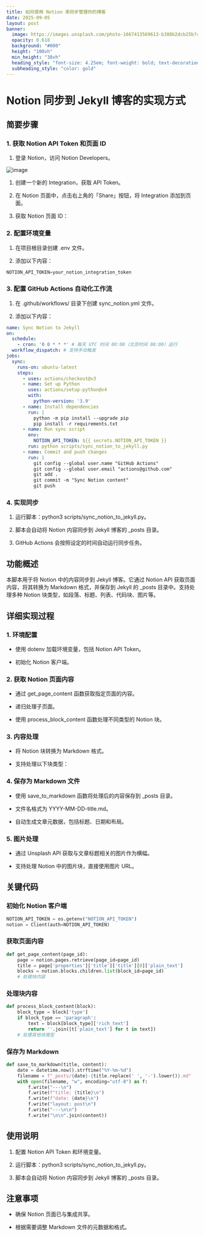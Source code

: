 ```yaml
---
title: 如何使用 Notion 来同步管理你的博客
date: 2025-09-05
layout: post
banner:
  image: https://images.unsplash.com/photo-1667413569613-b388b2dcb25b?crop=entropy&cs=tinysrgb&fit=max&fm=jpg&ixid=M3w2OTIwMzJ8MHwxfHJhbmRvbXx8fHx8fHx8fDE3NTcxMTA3MDZ8&ixlib=rb-4.1.0&q=80&w=1080
  opacity: 0.618
  background: "#000"
  height: "100vh"
  min_height: "38vh"
  heading_style: "font-size: 4.25em; font-weight: bold; text-decoration: underline"
  subheading_style: "color: gold"
---
```


# Notion 同步到 Jekyll 博客的实现方式

## 简要步骤

### 1. 获取 Notion API Token 和页面 ID

1. 登录 Notion，访问 Notion Developers。

![image](https://prod-files-secure.s3.us-west-2.amazonaws.com/a7a0cc5a-89b9-4cda-8686-1fba0ca52f40/d19c1afe-dea5-4312-9333-786b0ba83054/image.png?X-Amz-Algorithm=AWS4-HMAC-SHA256&X-Amz-Content-Sha256=UNSIGNED-PAYLOAD&X-Amz-Credential=ASIAZI2LB466V63Y6IIJ%2F20250905%2Fus-west-2%2Fs3%2Faws4_request&X-Amz-Date=20250905T221825Z&X-Amz-Expires=3600&X-Amz-Security-Token=IQoJb3JpZ2luX2VjEBMaCXVzLXdlc3QtMiJGMEQCIEPki2LmDjAzMAhZrv9ICk5XqT%2FAHoMTsO%2BM%2FIQD2WKbAiBidWyDfBfFAyq01VN6os%2BVRMyOxKEA00%2Bxi%2FMyNvtFbir%2FAwh8EAAaDDYzNzQyMzE4MzgwNSIMSuDszPdzHnIa7%2BbvKtwD6Oln6xFARWWwF2lmtCQQSYK2xBxsJ71aaIMiWUIuG7R8BH85Xqn%2FzEgrxPgYuJYyTi1CjagxcVDTvUNovbsz7X2kxTm0eRyUPgEKTjETQrKoXPLw0zGNxbV0dFI2G4PvADwfGcrddQIhagcmTSuYf1oA6yrQW%2BMyxvfFmPKPTCrfXWIVHznP53e6wXxo%2BgDnr7LYdfEflgYaoVJGcc2cwx1oXCNR8AK4QU7QpikkbUZVhSrPWQ%2FrVJcXTIKZLvcnIlstLXf5l8FUNllRPLjdGpvEeafqDkht0e2uzIpRopkL%2BgLs28tUKDIySSs18MEnFlOmL6uSQUR%2FXlSApgWMZguJjNEDeR3tPBfSOwQiQWfPVd2azlQgNCDxamZkRvHGasX0DSCNn4gIv0Z68W48lJaZh6slOd%2FhrnD%2FHlld786dBCVxg9p9hyhR2em4uOdLuyl9jyfQ49MfgpFnez8PrbB9concrwnZqDUGQDz3UZzE3XV6nBcfgvIQQpXxp%2BBJ0uOLk5ZDJaWlyQ49dnvWVdw9Ha4SvtQDbBnrGxpSZEIQuWvNY2xbzuIOZ8CBOQujiUe%2F4T8mYs73tymX8Sn4%2Bt0Ika5Hc15ESX6yx6gGoACVv6Z4UlRuNtV%2BNgwwzevsxQY6pgHxiaYXWp9%2BtUSEqrD3uPXgjQtwt1pUh%2Fdaghm84w1RuZp9ciTug8cNtIR6qxEINStpVxKryhFcjrYICID68%2FMagoJTOZG%2B2qRy2TSoSFrJtAxQ0779QFGSTLR8aLlA2cYCSLycT%2BX0zQAQeFVYE7HF26foE1KzJBxu%2Ba458%2Bv50k1DwMn7reiQ4ZIIHu8uN89aiJ%2F%2BJ1qq8M9k05xFT4eanXuXmK6p&X-Amz-Signature=360d0bfd74e04bdcb89f36b614c11143480e951ed97412b0ff2f03466c268885&X-Amz-SignedHeaders=host&x-amz-checksum-mode=ENABLED&x-id=GetObject)

1. 创建一个新的 Integration，获取 API Token。

1. 在 Notion 页面中，点击右上角的「Share」按钮，将 Integration 添加到页面。

1. 获取 Notion 页面 ID：


### 2. 配置环境变量

1. 在项目根目录创建 .env 文件。

1. 添加以下内容：

```javascript
NOTION_API_TOKEN=your_notion_integration_token
```

### 3. 配置 GitHub Actions 自动化工作流

1. 在 .github/workflows/ 目录下创建 sync_notion.yml 文件。

1. 添加以下内容：

```yaml
name: Sync Notion to Jekyll
on:
  schedule:
    - cron: '0 0 * * *' # 每天 UTC 时间 00:00（北京时间 08:00）运行
  workflow_dispatch: # 支持手动触发
jobs:
  sync:
    runs-on: ubuntu-latest
    steps:
      - uses: actions/checkout@v3
      - name: Set up Python
        uses: actions/setup-python@v4
        with:
          python-version: '3.9'
      - name: Install dependencies
        run: |
          python -m pip install --upgrade pip
          pip install -r requirements.txt
      - name: Run sync script
        env:
          NOTION_API_TOKEN: ${{ secrets.NOTION_API_TOKEN }}
        run: python scripts/sync_notion_to_jekyll.py
      - name: Commit and push changes
        run: |
          git config --global user.name "GitHub Actions"
          git config --global user.email "actions@github.com"
          git add .
          git commit -m "Sync Notion content"
          git push
```

### 4. 实现同步

1. 运行脚本：python3 scripts/sync_notion_to_jekyll.py。

1. 脚本会自动将 Notion 内容同步到 Jekyll 博客的 _posts 目录。

1. GitHub Actions 会按照设定的时间自动运行同步任务。

## 功能概述

本脚本用于将 Notion 中的内容同步到 Jekyll 博客。它通过 Notion API 获取页面内容，将其转换为 Markdown 格式，并保存到 Jekyll 的 _posts 目录中。支持处理多种 Notion 块类型，如段落、标题、列表、代码块、图片等。

## 详细实现过程

### 1. 环境配置

- 使用 dotenv 加载环境变量，包括 Notion API Token。

- 初始化 Notion 客户端。

### 2. 获取 Notion 页面内容

- 通过 get_page_content 函数获取指定页面的内容。

- 递归处理子页面。

- 使用 process_block_content 函数处理不同类型的 Notion 块。

### 3. 内容处理

- 将 Notion 块转换为 Markdown 格式。

- 支持处理以下块类型：


### 4. 保存为 Markdown 文件

- 使用 save_to_markdown 函数将处理后的内容保存到 _posts 目录。

- 文件名格式为 YYYY-MM-DD-title.md。

- 自动生成文章元数据，包括标题、日期和布局。

### 5. 图片处理

- 通过 Unsplash API 获取与文章标题相关的图片作为横幅。

- 支持处理 Notion 中的图片块，直接使用图片 URL。

## 关键代码

### 初始化 Notion 客户端

```python
NOTION_API_TOKEN = os.getenv("NOTION_API_TOKEN")
notion = Client(auth=NOTION_API_TOKEN)
```

### 获取页面内容

```python
def get_page_content(page_id):
    page = notion.pages.retrieve(page_id=page_id)
    title = page['properties']['title']['title'][0]['plain_text']
    blocks = notion.blocks.children.list(block_id=page_id)
    # 处理块内容
```

### 处理块内容

```python
def process_block_content(block):
    block_type = block['type']
    if block_type == 'paragraph':
        text = block[block_type]['rich_text']
        return ''.join([t['plain_text'] for t in text])
    # 处理其他块类型
```

### 保存为 Markdown

```python
def save_to_markdown(title, content):
    date = datetime.now().strftime("%Y-%m-%d")
    filename = f"_posts/{date}-{title.replace(' ', '-').lower()}.md"
    with open(filename, "w", encoding="utf-8") as f:
        f.write("---\n")
        f.write(f"title: {title}\n")
        f.write(f"date: {date}\n")
        f.write("layout: post\n")
        f.write("---\n\n")
        f.write("\n\n".join(content))
```

## 使用说明

1. 配置 Notion API Token 和环境变量。

1. 运行脚本：python3 scripts/sync_notion_to_jekyll.py。

1. 脚本会自动将 Notion 内容同步到 Jekyll 博客的 _posts 目录。

## 注意事项

- 确保 Notion 页面已与集成共享。

- 根据需要调整 Markdown 文件的元数据和格式。
